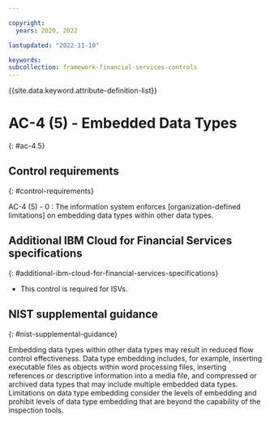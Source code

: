 ```yaml
---

copyright:
  years: 2020, 2022

lastupdated: "2022-11-10"

keywords: 
subcollection: framework-financial-services-controls
---
```


{{site.data.keyword.attribute-definition-list}}

               
# AC-4 (5) - Embedded Data Types
{: #ac-4.5}

## Control requirements
{: #control-requirements}

AC-4 (5) - 0
    : The information system enforces [organization-defined limitations] on embedding data types within other data types.

## Additional IBM Cloud for Financial Services specifications
{: #additional-ibm-cloud-for-financial-services-specifications}

- This control is required for ISVs.

## NIST supplemental guidance
{: #nist-supplemental-guidance}

Embedding data types within other data types may result in reduced flow control effectiveness. Data type embedding includes, for example, inserting executable files as objects within word processing files, inserting references or descriptive information into a media file, and compressed or archived data types that may include multiple embedded data types. Limitations on data type embedding consider the levels of embedding and prohibit levels of data type embedding that are beyond the capability of the inspection tools.





